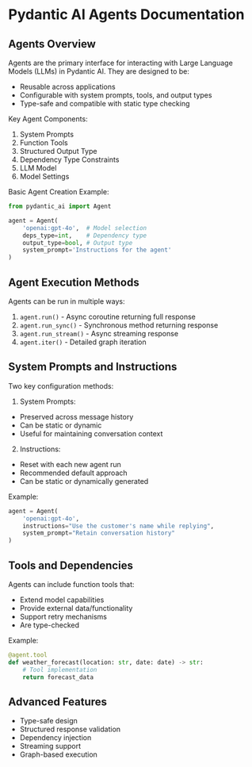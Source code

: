 # Pydantic AI Agents Documentation

Agents Overview
---------------

Agents are the primary interface for interacting with Large Language Models (LLMs) in Pydantic AI. They are designed to be:
- Reusable across applications
- Configurable with system prompts, tools, and output types
- Type-safe and compatible with static type checking

Key Agent Components:
1. System Prompts
2. Function Tools
3. Structured Output Type
4. Dependency Type Constraints
5. LLM Model
6. Model Settings

Basic Agent Creation Example:
```python
from pydantic_ai import Agent

agent = Agent(
    'openai:gpt-4o',  # Model selection
    deps_type=int,    # Dependency type
    output_type=bool, # Output type
    system_prompt='Instructions for the agent'
)
```

Agent Execution Methods
----------------------

Agents can be run in multiple ways:
1. `agent.run()` - Async coroutine returning full response
2. `agent.run_sync()` - Synchronous method returning response
3. `agent.run_stream()` - Async streaming response
4. `agent.iter()` - Detailed graph iteration

System Prompts and Instructions
-------------------------------

Two key configuration methods:

1. System Prompts:
- Preserved across message history
- Can be static or dynamic
- Useful for maintaining conversation context

2. Instructions:
- Reset with each new agent run
- Recommended default approach
- Can be static or dynamically generated

Example:
```python
agent = Agent(
    'openai:gpt-4o',
    instructions="Use the customer's name while replying",
    system_prompt="Retain conversation history"
)
```

Tools and Dependencies
---------------------

Agents can include function tools that:
- Extend model capabilities
- Provide external data/functionality
- Support retry mechanisms
- Are type-checked

Example:
```python
@agent.tool
def weather_forecast(location: str, date: date) -> str:
    # Tool implementation
    return forecast_data
```

Advanced Features
-----------------

- Type-safe design
- Structured response validation
- Dependency injection
- Streaming support
- Graph-based execution